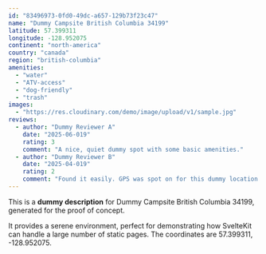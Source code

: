 ```yaml
---
id: "83496973-0fd0-49dc-a657-129b73f23c47"
name: "Dummy Campsite British Columbia 34199"
latitude: 57.399311
longitude: -128.952075
continent: "north-america"
country: "canada"
region: "british-columbia"
amenities:
  - "water"
  - "ATV-access"
  - "dog-friendly"
  - "trash"
images:
  - "https://res.cloudinary.com/demo/image/upload/v1/sample.jpg"
reviews:
  - author: "Dummy Reviewer A"
    date: "2025-06-019"
    rating: 3
    comment: "A nice, quiet dummy spot with some basic amenities."
  - author: "Dummy Reviewer B"
    date: "2025-04-019"
    rating: 2
    comment: "Found it easily. GPS was spot on for this dummy location."
---
```


This is a **dummy description** for Dummy Campsite British Columbia 34199, generated for the proof of concept.

It provides a serene environment, perfect for demonstrating how SvelteKit can handle a large number of static pages. The coordinates are 57.399311, -128.952075.
